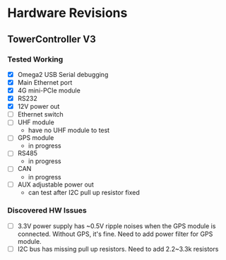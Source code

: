 # Hardware Revisions

## TowerController V3

### Tested Working

* [x] Omega2 USB Serial debugging
* [x] Main Ethernet port
* [x] 4G mini-PCIe module
* [x] RS232
* [x] 12V power out
* [ ] Ethernet switch
* [ ] UHF module
  - have no UHF module to test
* [ ] GPS module
  - in progress
* [ ] RS485
  - in progress
* [ ] CAN
  - in progress
* [ ] AUX adjustable power out
  - can test after I2C pull up resistor fixed

### Discovered HW Issues

* [ ] 3.3V power supply has ~0.5V ripple noises when the GPS module is connected. Without GPS, it's fine. Need to add power filter for GPS module.
* [ ] I2C bus has missing pull up resistors. Need to add 2.2~3.3k resistors
